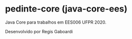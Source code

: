 # pedinte-core (java-core-ees)
Java Core para trabalhos em EES006 UFPR 2020.

Desenvolvido por Regis Gaboardi

